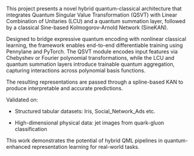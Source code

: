 This project presents a novel hybrid quantum-classical architecture that integrates Quantum Singular Value Transformation (QSVT) with Linear Combination of Unitaries (LCU) and a quantum summation layer, followed by a classical Sine-based Kolmogorov-Arnold Network (SineKAN).

Designed to bridge expressive quantum encoding with nonlinear classical learning, the framework enables end-to-end differentiable training using Pennylane and PyTorch. The QSVT module encodes input features via Chebyshev or Fourier polynomial transformations, while the LCU and quantum summation layers introduce trainable quantum aggregation, capturing interactions across polynomial basis functions.

The resulting representations are passed through a spline-based KAN to produce interpretable and accurate predictions.

Validated on:

- Structured tabular datasets: Iris, Social_Network_Ads etc.

- High-dimensional physical data: jet images from quark-gluon classification

This work demonstrates the potential of hybrid QML pipelines in quantum-enhanced representation learning for real-world tasks.
